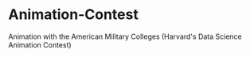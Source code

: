 # Animation-Contest
Animation with the American Military Colleges 
(Harvard's Data Science Animation Contest)
